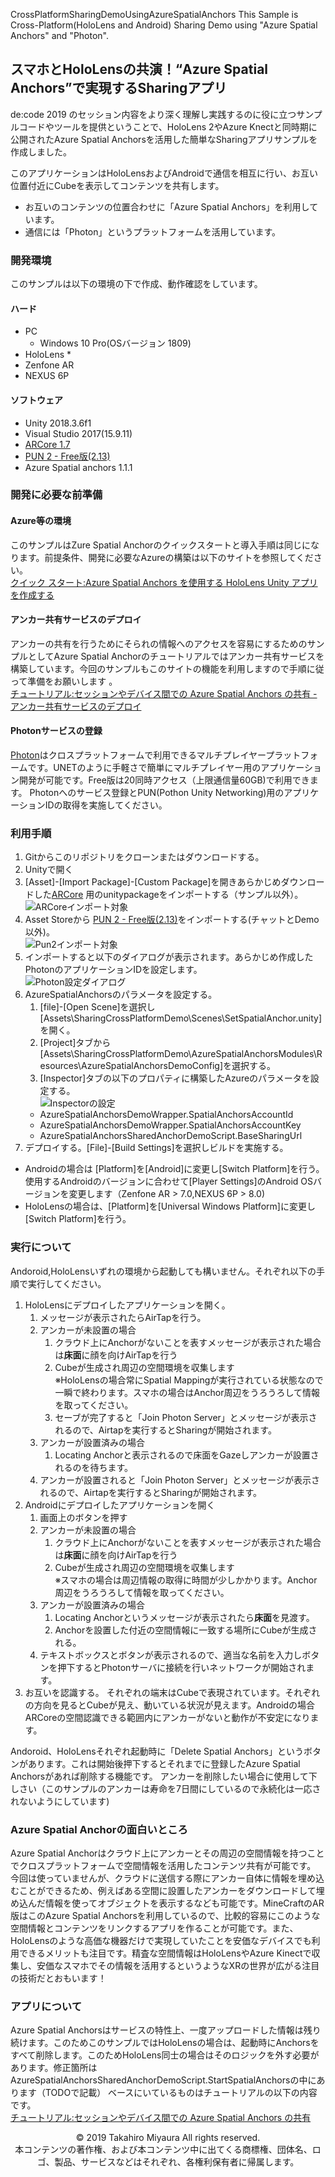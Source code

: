  CrossPlatformSharingDemoUsingAzureSpatialAnchors
This Sample is Cross-Platform(HoloLens and Android)  Sharing Demo using "Azure Spatial Anchors" and "Photon".

## スマホとHoloLensの共演！“Azure Spatial Anchors”で実現するSharingアプリ

de:code 2019 のセッション内容をより深く理解し実践するのに役に立つサンプルコードやツールを提供ということで、HoloLens 2やAzure Knectと同時期に公開されたAzure Spatial Anchorsを活用した簡単なSharingアプリサンプルを作成しました。

このアプリケーションはHoloLensおよびAndroidで通信を相互に行い、お互い位置付近にCubeを表示してコンテンツを共有します。

* お互いのコンテンツの位置合わせに「Azure Spatial Anchors」を利用しています。
* 通信には「Photon」というプラットフォームを活用しています。

### 開発環境

このサンプルは以下の環境の下で作成、動作確認をしています。

#### ハード
* PC
  * Windows 10 Pro(OSバージョン 1809)
* HoloLens
  * 
* Zenfone AR
* NEXUS 6P

#### ソフトウェア
* Unity 2018.3.6f1
* Visual Studio 2017(15.9.11)
* [ARCore 1.7](https://github.com/google-ar/arcore-unity-sdk/releases/tag/v1.7.0)  
* [PUN 2 - Free版(2.13)](https://assetstore.unity.com/packages/tools/network/pun-2-free-119922)
* Azure Spatial anchors 1.1.1

### 開発に必要な前準備
#### Azure等の環境
このサンプルはZure Spatial Anchorのクイックスタートと導入手順は同じになります。前提条件、開発に必要なAzureの構築は以下のサイトを参照してください。  
[クイック スタート:Azure Spatial Anchors を使用する HoloLens Unity アプリを作成する](https://docs.microsoft.com/ja-jp/azure/spatial-anchors/quickstarts/get-started-unity-hololens)

#### アンカー共有サービスのデプロイ
アンカーの共有を行うためにそられの情報へのアクセスを容易にするためのサンプルとしてAzure Spatial Anchorのチュートリアルではアンカー共有サービスを構築しています。今回のサンプルもこのサイトの機能を利用しますので手順に従って準備をお願いします 。  
[チュートリアル:セッションやデバイス間での Azure Spatial Anchors の共有 - アンカー共有サービスのデプロイ](https://docs.microsoft.com/ja-jp/azure/spatial-anchors/tutorials/tutorial-share-anchors-across-devices#deploy-your-sharing-anchors-service)

#### Photonサービスの登録
[Photon](https://www.photonengine.com/ja-JP/Photon)はクロスプラットフォームで利用できるマルチプレイヤープラットフォームです。UNETのように手軽さで簡単にマルチプレイヤー用のアプリケーション開発が可能です。Free版は20同時アクセス（上限通信量60GB)で利用できます。
Photonへのサービス登録とPUN(Pothon Unity Networking)用のアプリケーションIDの取得を実施してください。

### 利用手順

1. Gitからこのリポジトリをクローンまたはダウンロードする。
2. Unityで開く
3. [Asset]-[Import Package]-[Custom Package]を開きあらかじめダウンロードした[ARCore](https://github.com/google-ar/arcore-unity-sdk/releases/tag/v1.7.0) 用のunitypackageをインポートする（サンプル以外）。  
![ARCoreインポート対象](./images/fig1.png)
4. Asset Storeから [PUN 2 - Free版(2.13)](https://assetstore.unity.com/packages/tools/network/pun-2-free-119922)をインポートする(チャットとDemo以外)。  
![Pun2インポート対象](./images/fig2.png)
5. インポートすると以下のダイアログが表示されます。あらかじめ作成したPhotonのアプリケーションIDを設定します。  
![Photon設定ダイアログ](./images/fig3.png)
6. AzureSpatialAnchorsのパラメータを設定する。
    1. [file]-[Open Scene]を選択し[Assets\SharingCrossPlatformDemo\Scenes\SetSpatialAnchor.unity]を開く。
    2. [Project]タブから[Assets\SharingCrossPlatformDemo\AzureSpatialAnchorsModules\Resources\AzureSpatialAnchorsDemoConfig]を選択する。
    3. [Inspector]タブの以下のプロパティに構築したAzureのパラメータを設定する。  
    ![Inspectorの設定](./images/fig4.png)  
      * AzureSpatialAnchorsDemoWrapper.SpatialAnchorsAccountId
      * AzureSpatialAnchorsDemoWrapper.SpatialAnchorsAccountKey
      * AzureSpatialAnchorsSharedAnchorDemoScript.BaseSharingUrl
7. デプロイする。[File]-[Build Settings]を選択しビルドを実施する。
  * Androidの場合は [Platform]を[Android]に変更し[Switch Platform]を行う。使用するAndroidのバージョンに合わせて[Player Settings]のAndroid OSバージョンを変更します（Zenfone AR > 7.0,NEXUS 6P > 8.0)
  * HoloLensの場合は、[Platform]を[Universal Windows Platform]に変更し[Switch Platform]を行う。

### 実行について

Andoroid,HoloLensいずれの環境から起動しても構いません。それぞれ以下の手順で実行してください。

1. HoloLensにデプロイしたアプリケーションを開く。  
    1. メッセージが表示されたらAirTapを行う。
    2. アンカーが未設置の場合  
        1. クラウド上にAnchorがないことを表すメッセージが表示された場合は**床面**に顔を向けAirTapを行う
        2. Cubeが生成され周辺の空間環境を収集します  
        ※HoloLensの場合常にSpatial Mappingが実行されている状態なので一瞬で終わります。スマホの場合はAnchor周辺をうろうろして情報を取ってください。
        3. セーブが完了すると「Join Photon Server」とメッセージが表示されるので、Airtapを実行するとSharingが開始されます。
    3. アンカーが設置済みの場合  
        1. Locating Anchorと表示されるので床面をGazeしアンカーが設置されるのを待ちます。
    4. アンカーが設置されると「Join Photon Server」とメッセージが表示されるので、Airtapを実行するとSharingが開始されます。
2. Androidにデプロイしたアプリケーションを開く  
    1. 画面上のボタンを押す
    2. アンカーが未設置の場合  
        1. クラウド上にAnchorがないことを表すメッセージが表示された場合は**床面**に顔を向けAirTapを行う
        2. Cubeが生成され周辺の空間環境を収集します  
      ※スマホの場合は周辺情報の取得に時間が少しかかります。Anchor周辺をうろうろして情報を取ってください。
    3. アンカーが設置済みの場合   
        1. Locating Anchorというメッセージが表示されたら**床面**を見渡す。  
        2. Anchorを設置した付近の空間情報に一致する場所にCubeが生成される。
    4. テキストボックスとボタンが表示されるので、適当な名前を入力しボタンを押下するとPhotonサーバに接続を行いネットワークが開始されます。
3. お互いを認識する。
  それぞれの端末はCubeで表現されています。それぞれの方向を見るとCubeが見え、動いている状況が見えます。Androidの場合ARCoreの空間認識できる範囲内にアンカーがないと動作が不安定になります。

Andoroid、HoloLensそれぞれ起動時に「Delete Spatial Anchors」というボタンがあります。これは開始後押下するとそれまでに登録したAzure Spatial Anchorsがあれば削除する機能です。
アンカーを削除したい場合に使用して下しさい（このサンプルのアンカーは寿命を7日間にしているので永続化は一応されないようにしています)
### Azure Spatial Anchorの面白いところ
Azure Spatial Anchorはクラウド上にアンカーとその周辺の空間情報を持つことでクロスプラットフォームで空間情報を活用したコンテンツ共有が可能です。
今回は使っていませんが、クラウドに送信する際にアンカー自体に情報を埋め込むことができるため、例えばある空間に設置したアンカーをダウンロードして埋め込んだ情報を使ってオブジェクトを表示するなども可能です。MineCraftのAR版はこのAzure Spatial Anchorsを利用しているので、比較的容易にこのような空間情報とコンテンツをリンクするアプリを作ることが可能です。また、HoloLensのような高価な機器だけで実現していたことを安価なデバイスでも利用できるメリットも注目です。精査な空間情報はHoloLensやAzure Kinectで収集し、安価なスマホでその情報を活用するというようなXRの世界が広がる注目の技術だとおもいます！

### アプリについて
Azure Spatial Anchorsはサービスの特性上、一度アップロードした情報は残り続けます。このためこのサンプルではHoloLensの場合は、起動時にAnchorsをすべて削除します。このためHoloLens同士の場合はそのロジックを外す必要があります。修正箇所は
AzureSpatialAnchorsSharedAnchorDemoScript.StartSpatialAnchorsの中にあります（TODOで記載）
ベースにいているものはチュートリアルの以下の内容です。  
[チュートリアル:セッションやデバイス間での Azure Spatial Anchors の共有](https://docs.microsoft.com/ja-jp/azure/spatial-anchors/tutorials/tutorial-share-anchors-across-devices#deploy-your-sharing-anchors-service)

<div style="text-align: center;">
© 2019 Takahiro Miyaura All rights reserved.<br />
本コンテンツの著作権、および本コンテンツ中に出てくる商標権、団体名、ロゴ、製品、サービスなどはそれぞれ、各権利保有者に帰属します。
</div>
